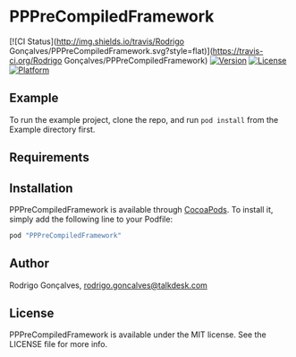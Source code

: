 # PPPreCompiledFramework

[![CI Status](http://img.shields.io/travis/Rodrigo Gonçalves/PPPreCompiledFramework.svg?style=flat)](https://travis-ci.org/Rodrigo Gonçalves/PPPreCompiledFramework)
[![Version](https://img.shields.io/cocoapods/v/PPPreCompiledFramework.svg?style=flat)](http://cocoapods.org/pods/PPPreCompiledFramework)
[![License](https://img.shields.io/cocoapods/l/PPPreCompiledFramework.svg?style=flat)](http://cocoapods.org/pods/PPPreCompiledFramework)
[![Platform](https://img.shields.io/cocoapods/p/PPPreCompiledFramework.svg?style=flat)](http://cocoapods.org/pods/PPPreCompiledFramework)

## Example

To run the example project, clone the repo, and run `pod install` from the Example directory first.

## Requirements

## Installation

PPPreCompiledFramework is available through [CocoaPods](http://cocoapods.org). To install
it, simply add the following line to your Podfile:

```ruby
pod "PPPreCompiledFramework"
```

## Author

Rodrigo Gonçalves, rodrigo.goncalves@talkdesk.com

## License

PPPreCompiledFramework is available under the MIT license. See the LICENSE file for more info.
